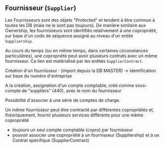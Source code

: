 ## Fournisseur (`Supplier`)

Les Fournisseurs sont des objets "Protected" et tendent à être commun à toutes les DB (mais ne le sont pas toujours).
De manière similaire aux Ownership, les fournisseurs sont identifiés relativement à une copropriété, sur base d'un code de séquence assigné au niveau d'un entité `Suppliership`.

Au cours du temps (ou en même temps, dans certaines circonstances particulières), une copropriété peut avoir plusieurs contrats avec un même fournisseur. Ce lien est matérialisé par les entités `SupplierContract`.


Création d'un fournisseur : 
(import depuis la DB MASTER)
-> identification sur base du numéro d'entreprise


A la création, assignation d'un compte comptable, créé comme sous-compte de "suppliers" (440), avec le nom du fournisseur

Possibilité d'associer à une série de comptes de charge.


Un même fournisseur peut être contracté par différentes copropriétés et, théoriquement, fournir plusieurs services différents pour une même copropriété
* toujours un seul compte comptable (copro) par fournisseur
* pouvoir associer une copropriété à un fournisseur (Suppliership) et à un Contrat spécifique (SupplierContract)
